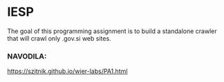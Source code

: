 # IESP


The goal of this programming assignment is to build a standalone crawler that will crawl only .gov.si web sites. 

### NAVODILA:
https://szitnik.github.io/wier-labs/PA1.html
